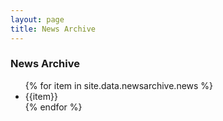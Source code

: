 ```yaml
---
layout: page
title: News Archive
---
```


### News Archive

<ul>
{% for item in site.data.newsarchive.news %}
<li>{{item}}</li>
{% endfor %}
</ul>